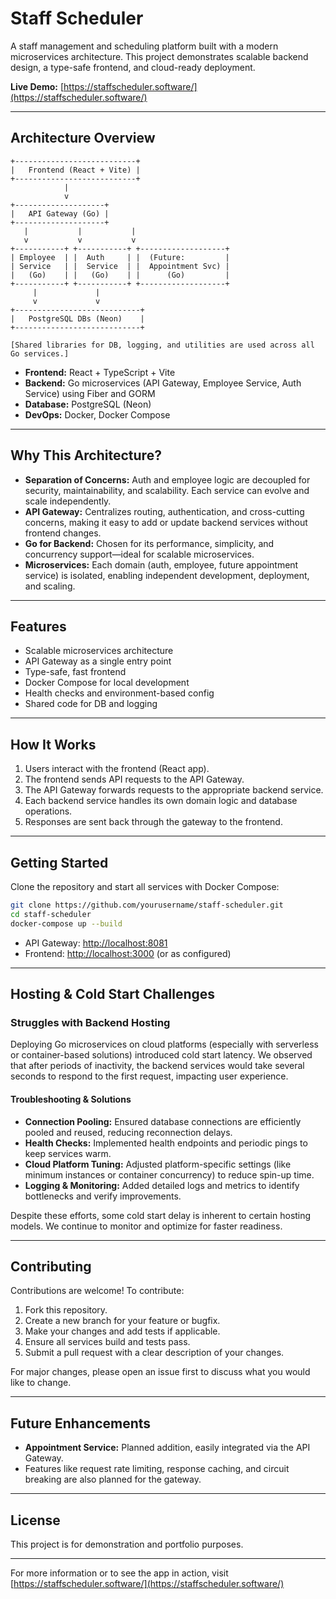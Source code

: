 # Staff Scheduler

A staff management and scheduling platform built with a modern microservices architecture. This project demonstrates scalable backend design, a type-safe frontend, and cloud-ready deployment.

**Live Demo:** [https://staffscheduler.software/](https://staffscheduler.software/)

---

## Architecture Overview

```
+---------------------------+
|   Frontend (React + Vite) |
+---------------------------+
            |
            v
+--------------------+
|   API Gateway (Go) |
+--------------------+
   |           |           |
   v           v           v
+-----------+ +-----------+ +-------------------+
| Employee  | |  Auth     | |  (Future:         |
| Service   | |  Service  | |  Appointment Svc) |
|   (Go)    | |   (Go)    | |      (Go)         |
+-----------+ +-----------+ +-------------------+
     |             |
     v             v
+----------------------------+
|   PostgreSQL DBs (Neon)    |
+----------------------------+

[Shared libraries for DB, logging, and utilities are used across all Go services.]
```

- **Frontend:** React + TypeScript + Vite
- **Backend:** Go microservices (API Gateway, Employee Service, Auth Service) using Fiber and GORM
- **Database:** PostgreSQL (Neon)
- **DevOps:** Docker, Docker Compose

---

## Why This Architecture?

- **Separation of Concerns:** Auth and employee logic are decoupled for security, maintainability, and scalability. Each service can evolve and scale independently.
- **API Gateway:** Centralizes routing, authentication, and cross-cutting concerns, making it easy to add or update backend services without frontend changes.
- **Go for Backend:** Chosen for its performance, simplicity, and concurrency support—ideal for scalable microservices.
- **Microservices:** Each domain (auth, employee, future appointment service) is isolated, enabling independent development, deployment, and scaling.

---

## Features

- Scalable microservices architecture
- API Gateway as a single entry point
- Type-safe, fast frontend
- Docker Compose for local development
- Health checks and environment-based config
- Shared code for DB and logging

---

## How It Works

1. Users interact with the frontend (React app).
2. The frontend sends API requests to the API Gateway.
3. The API Gateway forwards requests to the appropriate backend service.
4. Each backend service handles its own domain logic and database operations.
5. Responses are sent back through the gateway to the frontend.

---

## Getting Started

Clone the repository and start all services with Docker Compose:

```bash
git clone https://github.com/yourusername/staff-scheduler.git
cd staff-scheduler
docker-compose up --build
```

- API Gateway: [http://localhost:8081](http://localhost:8081)
- Frontend: [http://localhost:3000](http://localhost:3000) (or as configured)

---

## Hosting & Cold Start Challenges

### Struggles with Backend Hosting

Deploying Go microservices on cloud platforms (especially with serverless or container-based solutions) introduced cold start latency. We observed that after periods of inactivity, the backend services would take several seconds to respond to the first request, impacting user experience.

#### Troubleshooting & Solutions

- **Connection Pooling:** Ensured database connections are efficiently pooled and reused, reducing reconnection delays.
- **Health Checks:** Implemented health endpoints and periodic pings to keep services warm.
- **Cloud Platform Tuning:** Adjusted platform-specific settings (like minimum instances or container concurrency) to reduce spin-up time.
- **Logging & Monitoring:** Added detailed logs and metrics to identify bottlenecks and verify improvements.

Despite these efforts, some cold start delay is inherent to certain hosting models. We continue to monitor and optimize for faster readiness.

---

## Contributing

Contributions are welcome! To contribute:

1. Fork this repository.
2. Create a new branch for your feature or bugfix.
3. Make your changes and add tests if applicable.
4. Ensure all services build and tests pass.
5. Submit a pull request with a clear description of your changes.

For major changes, please open an issue first to discuss what you would like to change.

---

## Future Enhancements

- **Appointment Service:** Planned addition, easily integrated via the API Gateway.
- Features like request rate limiting, response caching, and circuit breaking are also planned for the gateway.

---

## License

This project is for demonstration and portfolio purposes.

---

For more information or to see the app in action, visit [https://staffscheduler.software/](https://staffscheduler.software/)
